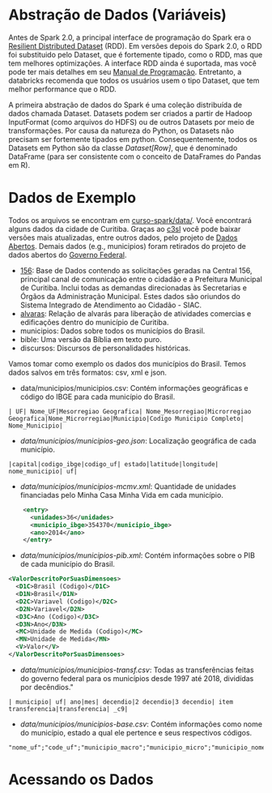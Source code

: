 # Abstração de Dados (Variáveis)

Antes de Spark 2.0, a principal interface de programação do Spark era o [Resilient Distributed Dataset](https://spark.apache.org/docs/latest/rdd-programming-guide.html) (RDD). Em versões depois do Spark 2.0, o RDD foi substituido pelo Dataset, que é fortemente tipado, como o RDD, mas que tem melhores optimizações. A interface RDD ainda é suportada, mas você pode ter mais detalhes em seu [Manual de Programação](https://spark.apache.org/docs/latest/rdd-programming-guide.html). Entretanto, a databricks recomenda que todos os usuários usem o tipo Dataset, que tem melhor performance que o RDD.

A primeira abstração de dados do Spark é uma coleção distribuída de dados chamada Dataset. Datasets podem ser criados a partir de  Hadoop InputFormat (como arquivos do HDFS) ou de outros Datasets por meio de transformações. Por causa da natureza do Python, os Datasets não precisam ser fortemente tipados em python. Consequentemente, todos os Datasets em Python são da classe *Dataset[Row]*, que é denominado DataFrame (para ser consistente com o conceito de DataFrames do Pandas em R).

# Dados de Exemplo

Todos os arquivos se encontram em [curso-spark/data/](../../data/). Você encontrará alguns dados da cidade de Curitiba. Graças ao [c3sl](http://c3sl.ufpr.br) você pode baixar versões mais atualizadas, entre outros dados, pelo projeto de [Dados Abertos](http://dadosabertos.c3sl.ufpr.br/). Demais dados (e.g., municipios) foram retirados do projeto de dados abertos do [Governo Federal](http://dados.gov.br/).

- [156](http://dadosabertos.c3sl.ufpr.br/curitiba/156/): Base de Dados contendo as solicitações geradas na Central 156, principal canal de comunicação entre o cidadão e a Prefeitura Municipal de Curitiba. Inclui todas as demandas direcionadas às Secretarias e Órgãos da Administração Municipal. Estes dados são oriundos do  Sistema Integrado de Atendimento ao Cidadão - SIAC.
- [alvaras](http://dadosabertos.c3sl.ufpr.br/curitiba/BaseAlvaras/): Relação de alvarás para liberação de atividades comercias e edificações dentro do município de Curitiba.
- municipios: Dados sobre todos os municípios do Brasil.
- bible: Uma versão da Bíblia em texto puro.
- discursos: Discursos de personalidades históricas.

Vamos tomar como exemplo os dados dos municípios do Brasil. Temos dados salvos em três formatos: csv, xml e json.

- data/municipios/municipios.csv: Contém informações geográficas e código do IBGE para cada município do Brasil.

```csv
| UF| Nome_UF|Mesorregiao Geografica| Nome_Mesorregiao|Microrregiao Geografica|Nome_Microrregiao|Municipio|Codigo Municipio Completo| Nome_Municipio|
```

- *data/municipios/municipios-geo.json*: Localização geográfica de cada município.

```csv
|capital|codigo_ibge|codigo_uf| estado|latitude|longitude| nome_municipio| uf|
```
- *data/municipios/municipios-mcmv.xml*: Quantidade de unidades financiadas pelo Minha Casa Minha Vida em cada município.

```xml
    <entry>
      <unidades>36</unidades>
      <municipio_ibge>354370</municipio_ibge>
      <ano>2014</ano>
    </entry>
```

- *data/municipios/municipios-pib.xml*: Contém informações sobre o PIB de cada município do Brasil.

```xml
<ValorDescritoPorSuasDimensoes>
  <D1C>Brasil (Codigo)</D1C>
  <D1N>Brasil</D1N>
  <D2C>Variavel (Codigo)</D2C>
  <D2N>Variavel</D2N>
  <D3C>Ano (Codigo)</D3C>
  <D3N>Ano</D3N>
  <MC>Unidade de Medida (Codigo)</MC>
  <MN>Unidade de Medida</MN>
  <V>Valor</V>
</ValorDescritoPorSuasDimensoes>
```

- *data/municipios/municipios-transf.csv*: Todas as transferências feitas do governo federal para os municípios desde 1997 até 2018, dividídas por decêndios."

```csv
| municipio| uf| ano|mes| decendio|2 decendio|3 decendio| item transferencia|transferencia| _c9|
```

- *data/municipios/municipios-base.csv*: Contém informações como nome do município, estado a qual ele pertence e seus respectivos códigos.

```csv
"nome_uf";"code_uf";"municipio_macro";"municipio_micro";"municipio_nome"
```

# Acessando os Dados
